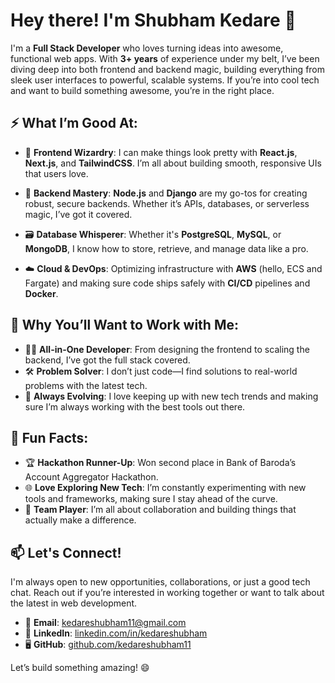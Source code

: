 
# Hey there! I'm Shubham Kedare 👋

I'm a **Full Stack Developer** who loves turning ideas into awesome, functional web apps. With **3+ years** of experience under my belt, I’ve been diving deep into both frontend and backend magic, building everything from sleek user interfaces to powerful, scalable systems. If you’re into cool tech and want to build something awesome, you’re in the right place.

## ⚡ What I’m Good At:

- 🎨 **Frontend Wizardry**: I can make things look pretty with **React.js**, **Next.js**, and **TailwindCSS**. I’m all about building smooth, responsive UIs that users love.
  
- 🔧 **Backend Mastery**: **Node.js** and **Django** are my go-tos for creating robust, secure backends. Whether it’s APIs, databases, or serverless magic, I’ve got it covered.

- 🗃️ **Database Whisperer**: Whether it's **PostgreSQL**, **MySQL**, or **MongoDB**, I know how to store, retrieve, and manage data like a pro.

- ☁️ **Cloud & DevOps**: Optimizing infrastructure with **AWS** (hello, ECS and Fargate) and making sure code ships safely with **CI/CD** pipelines and **Docker**.
  

## 🎯 Why You’ll Want to Work with Me:

- 🧑‍💻 **All-in-One Developer**: From designing the frontend to scaling the backend, I’ve got the full stack covered.
- 🛠️ **Problem Solver**: I don’t just code—I find solutions to real-world problems with the latest tech.
- 🔄 **Always Evolving**: I love keeping up with new tech trends and making sure I’m always working with the best tools out there.

## 🎉 Fun Facts:

- 🏆 **Hackathon Runner-Up**: Won second place in Bank of Baroda’s Account Aggregator Hackathon.
- 🌐 **Love Exploring New Tech**: I’m constantly experimenting with new tools and frameworks, making sure I stay ahead of the curve.
- 🤝 **Team Player**: I’m all about collaboration and building things that actually make a difference.

## 📫 Let's Connect!

I'm always open to new opportunities, collaborations, or just a good tech chat. Reach out if you’re interested in working together or want to talk about the latest in web development.

- 📧 **Email**: [kedareshubham11@gmail.com](mailto:kedareshubham11@gmail.com)
- 💼 **LinkedIn**: [linkedin.com/in/kedareshubham](https://www.linkedin.com/in/kedareshubham)
- 🖥️ **GitHub**: [github.com/kedareshubham11](https://github.com/kedareshubham11)

Let’s build something amazing! 😄
